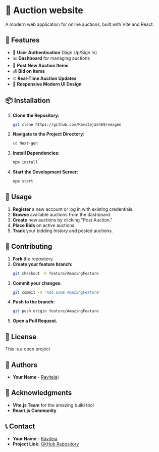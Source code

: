 # 🚀 Auction website

A modern web application for online auctions, built with Vite and React.

## 🌟 Features

- 🔑 **User Authentication** (Sign Up/Sign In)
- 📊 **Dashboard** for managing auctions
- 📝 **Post New Auction Items**
- 💰 **Bid on Items**
- ⏱ **Real-Time Auction Updates**
- 📱 **Responsive Modern UI Design**


## 📦 Installation

1. **Clone the Repository:**
   ```bash
   git clone https://github.com/Raviteja5469/nexgen
   ```

2. **Navigate to the Project Directory:**
   ```bash
   cd Next-gen
   ```

3. **Install Dependencies:**
   ```bash
   npm install
   ```

4. **Start the Development Server:**
   ```bash
   npm start
   ```

## 🚀 Usage

1. **Register** a new account or log in with existing credentials.
2. **Browse** available auctions from the dashboard.
3. **Create** new auctions by clicking "Post Auction."
4. **Place Bids** on active auctions.
5. **Track** your bidding history and posted auctions.


## 🤝 Contributing

1. **Fork** the repository.
2. **Create your feature branch:**
   ```bash
   git checkout -b feature/AmazingFeature
   ```
3. **Commit your changes:**
   ```bash
   git commit -m 'Add some AmazingFeature'
   ```
4. **Push to the branch:**
   ```bash
   git push origin feature/AmazingFeature
   ```
5. **Open a Pull Request.**

## 📝 License
This is a open project

## 👥 Authors

- **Your Name** - [Raviteja](https://github.com/Raviteja5469))

## 🙏 Acknowledgments

- **Vite.js Team** for the amazing build tool
- **React.js Community**

## 📞 Contact

- **Your Name** - [Raviteja](ravitejaseguri@gmail.com)
- **Project Link:** [GitHub Repository](https://github.com/Raviteja5469/nexgen)




